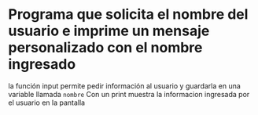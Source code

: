 # Programa que solicita el nombre del usuario e imprime un mensaje personalizado con el nombre ingresado

la función  input permite pedir información al usuario y guardarla en una variable llamada 
`nombre` 
Con un print muestra la informacion ingresada por el usuario en la pantalla
